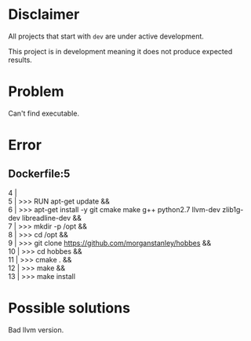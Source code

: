# Disclaimer
All projects that start with `dev`
are under active development.

This project is in development meaning
it does not produce expected results.

# Problem
Can't find executable.

# Error
Dockerfile:5
--------------------
   4 |     
   5 | >>> RUN apt-get update && \
   6 | >>>     apt-get install -y git cmake make g++ python2.7 llvm-dev zlib1g-dev libreadline-dev && \
   7 | >>>     mkdir -p /opt && \
   8 | >>>     cd /opt && \
   9 | >>>     git clone https://github.com/morganstanley/hobbes && \
  10 | >>>     cd hobbes && \
  11 | >>>     cmake . && \
  12 | >>>     make && \
  13 | >>>     make install 

# Possible solutions
Bad llvm version.